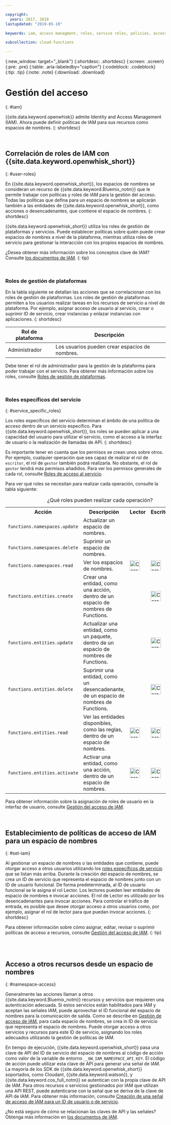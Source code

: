 ```yaml
---

copyright:
  years: 2017, 2019
lastupdated: "2019-05-10"

keywords: iam, access managment, roles, service roles, policies, access

subcollection: cloud-functions

---
```



{:new_window: target="_blank"}
{:shortdesc: .shortdesc}
{:screen: .screen}
{:pre: .pre}
{:table: .aria-labeledby="caption"}
{:codeblock: .codeblock}
{:tip: .tip}
{:note: .note}
{:download: .download}


# Gestión del acceso
{: #iam}

{{site.data.keyword.openwhisk}} admite Identity and Access Management (IAM). Ahora puede definir políticas de IAM para sus recursos como espacios de nombres.
{: shortdesc}

</br>

## Correlación de roles de IAM con {{site.data.keyword.openwhisk_short}}
{: #user-roles}

En {{site.data.keyword.openwhisk_short}}, los espacios de nombres se consideran un recurso de {{site.data.keyword.Bluemix_notm}} que le permite trabajar con políticas y roles de IAM para la gestión del acceso. Todas las políticas que defina para un espacio de nombres se aplicarán también a las entidades de {{site.data.keyword.openwhisk_short}}, como acciones o desencadenantes, que contiene el espacio de nombres.
{: shortdesc}

{{site.data.keyword.openwhisk_short}} utiliza los roles de gestión de plataformas y servicios. Puede establecer políticas sobre quién puede crear espacios de nombres a nivel de la plataforma, mientras utiliza roles de servicio para gestionar la interacción con los propios espacios de nombres.

¿Desea obtener más información sobre los conceptos clave de IAM? Consulte [los documentos de IAM](/docs/iam?topic=iam-iamconcepts#iamconcepts).
{: tip}

</br>

### Roles de gestión de plataformas

En la tabla siguiente se detallan las acciones que se correlacionan con los roles de gestión de plataformas. Los roles de gestión de plataformas permiten a los usuarios realizar tareas en los recursos de servicio a nivel de plataforma. Por ejemplo, asignar acceso de usuario al servicio, crear o suprimir ID de servicio, crear instancias y enlazar instancias con aplicaciones.
{: shortdesc}

<table>
  <thead>
    <tr>
      <th>Rol de plataforma</th>
      <th>Descripción</th>
    </tr>
  </thead>
  <tbody>
    <tr>
      <td>Administrador</td>
      <td>Los usuarios pueden crear espacios de nombres.</td>
    </tr>
  </tbody>
</table>

Debe tener el rol de administrador para la gestión de la plataforma para poder trabajar con el servicio. Para obtener más información sobre los roles, consulte [Roles de gestión de plataformas](/docs/iam?topic=iam-userroles).

</br>

### Roles específicos del servicio
{: #service_specific_roles}

Los roles específicos del servicio determinan el ámbito de una política de acceso dentro de un servicio específico. Para
{{site.data.keyword.openwhisk_short}}, los roles se pueden aplicar a una capacidad del usuario para utilizar el servicio, como el acceso a la interfaz de usuario o la realización de llamadas de API.
{: shortdesc}


Es importante tener en cuenta que los permisos se crean unos sobre otros. Por ejemplo, cualquier operación que sea capaz de realizar el rol de
`escritor`, el rol de `gestor` también podrá realizarla. No obstante, el rol de `gestor` tendrá más permisos añadidos. Para ver los permisos generales de cada rol, consulte [Roles de acceso al servicio](/docs/iam?topic=iam-userroles).

Para ver qué roles se necesitan para realizar cada operación, consulte la tabla siguiente:

<table><caption>¿Qué roles pueden realizar cada operación?</caption>
  <tr>
    <th style="width:150px">Acción</th>
    <th style="width:2500px">Descripción</th>
    <th style="width:50px">Lector</th>
    <th style="width:50px">Escritor</th>
    <th style="width:50px">Gestor</th>
  </tr>
  <tr>
    <td><code>functions.namespaces.update</code></td>
    <td>Actualizar un espacio de nombres.</td>
    <td></td>
    <td></td>
    <td><img src="images/confirm.png" width="32" alt="Característica disponible" style="width:32px;" /></td>
  </tr>
  <tr>
    <td><code>functions.namespaces.delete</code></td>
    <td>Suprimir un espacio de nombres.</td>
    <td></td>
    <td></td>
    <td><img src="images/confirm.png" width="32" alt="Característica disponible" style="width:32px;" /></td>
  </tr>
  <tr>
    <td><code>functions.namespaces.read</code></td>
    <td>Ver los espacios de nombres.</td>
    <td><img src="images/confirm.png" width="32" alt="Característica disponible" style="width:32px;" /></td>
    <td><img src="images/confirm.png" width="32" alt="Característica disponible" style="width:32px;" /></td>
    <td><img src="images/confirm.png" width="32" alt="Característica disponible" style="width:32px;" /></td>
  </tr>
  <tr>
    <td><code>functions.entities.create</code></td>
    <td>Crear una entidad, como una acción, dentro de un espacio de nombres de Functions.</td>
    <td> </td>
    <td><img src="images/confirm.png" width="32" alt="Característica disponible" style="width:32px;" /></td>
    <td><img src="images/confirm.png" width="32" alt="Característica disponible" style="width:32px;" /></td>
  </tr>
  <tr>
    <td><code>functions.entities.update</code></td>
    <td>Actualizar una entidad, como un paquete, dentro de un espacio de nombres de Functions.</td>
    <td> </td>
    <td><img src="images/confirm.png" width="32" alt="Característica disponible" style="width:32px;" /></td>
    <td><img src="images/confirm.png" width="32" alt="Característica disponible" style="width:32px;" /></td>
  </tr>
  <tr>
    <td><code>functions.entities.delete</code></td>
    <td>Suprimir una entidad, como un desencadenante, de un espacio de nombres de Functions.</td>
    <td> </td>
    <td><img src="images/confirm.png" width="32" alt="Característica disponible" style="width:32px;" /></td>
    <td><img src="images/confirm.png" width="32" alt="Característica disponible" style="width:32px;" /></td>
  </tr>
  <tr>
    <td><code>functions.entities.read</code></td>
    <td>Ver las entidades disponibles, como las reglas, dentro de un espacio de nombres.</td>
    <td><img src="images/confirm.png" width="32" alt="Característica disponible" style="width:32px;" /></td>
    <td><img src="images/confirm.png" width="32" alt="Característica disponible" style="width:32px;" /></td>
    <td><img src="images/confirm.png" width="32" alt="Característica disponible" style="width:32px;" /></td>
  </tr>
  <tr>
    <td><code>functions.entities.activate</code></td>
    <td>Activar una entidad, como una acción, dentro de un espacio de nombres.</td>
    <td><img src="images/confirm.png" width="32" alt="Característica disponible" style="width:32px;" /></td>
    <td><img src="images/confirm.png" width="32" alt="Característica disponible" style="width:32px;" /></td>
    <td><img src="images/confirm.png" width="32" alt="Característica disponible" style="width:32px;" /></td>
  </tr>
</table>

Para obtener información sobre la asignación de roles de usuario en la interfaz de usuario, consulte [Gestión del acceso de IAM](/docs/iam?topic=iam-iammanidaccser#iammanidaccser).

</br>


## Establecimiento de políticas de acceso de IAM para un espacio de nombres
{: #set-iam}

Al gestionar un espacio de nombres o las entidades que contiene, puede otorgar acceso a otros usuarios utilizando los [roles específicos de servicio](#service_specific_roles) que se listan más arriba. Durante la creación del espacio de nombres, se crea un ID de servicio que representa el espacio de nombres junto con un ID de usuario funcional. De forma predeterminada, al ID de usuario funcional se le asigna el rol Lector. Los lectores pueden leer entidades de espacio de nombres e invocar acciones. El rol de Lector es utilizado por los desencadenantes para invocar acciones. Para controlar el tráfico de entrada, es posible que desee otorgar acceso a otros usuarios como, por ejemplo, asignar el rol de lector para que puedan invocar acciones.
{: shortdesc}

Para obtener información sobre cómo asignar, editar, revisar o suprimir políticas de acceso a recursos, consulte
[Gestión del acceso de IAM](/docs/iam?topic=iam-iammanidaccser#iammanidaccser).
{: tip}




</br>
</br>

## Acceso a otros recursos desde un espacio de nombres
{: #namespace-access}

Generalmente las acciones llaman a otros {{site.data.keyword.Bluemix_notm}} recursos y servicios que requieren una autenticación adecuada.
Si estos servicios están habilitados para IAM y aceptan las señales IAM, puede aprovechar el ID funcional del espacio de nombres para la comunicación de salida.
Como se describe en [Gestión de acceso de IAM](/docs/iam?topic=iam-iammanidaccser#iammanidaccser), para cada espacio de nombres, se crea in ID de servicio que representa el espacio de nombres. Puede otorgar acceso a otros servicios y recursos para este ID de servicio, asignando los roles adecuados utilizando la gestión de políticas de IAM.

En tiempo de ejecución, {{site.data.keyword.openwhisk_short}} pasa una clave de API del ID de servicio del espacio de nombres al código de acción como valor de la variable de entorno `__OW_IAM_NAMESPACE_API_KEY`. El código de acción puede utilizar esta clave de API para generar una señal de IAM. La mayoría de los SDK de {{site.data.keyword.openwhisk_short}} soportados, como Cloudant, {{site.data.keyword.watson}}, y {{site.data.keyword.cos_full_notm}} se autentican con la propia clave de API de IAM. Para otros recursos o servicios gestionados por IAM que utilizan una API REST, puede autenticarse con la señal que se deriva de la clave de API de IAM. Para obtener más información, consulte [Creación de una señal de acceso de IAM para un ID de usuario o de servicio](/apidocs/iam-identity-token-api#create-an-iam-access-token-for-a-user-or-service-i).

¿No está seguro de cómo se relacionan las claves de API y las señales? Obtenga más información en
[los documentos de IAM](/docs/iam?topic=iam-iamapikeysforservices).

